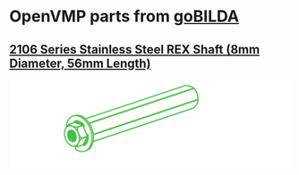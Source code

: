 # OpenVMP parts from [goBILDA](https://www.gobilda.com/)
## [2106 Series Stainless Steel REX Shaft (8mm Diameter, 56mm Length)](https://www.gobilda.com/2106-series-stainless-steel-rex-shaft-8mm-diameter-56mm-length/)

[<img alt='2106 Series Stainless Steel REX Shaft (8mm Diameter, 56mm Length)' src='https://github.com/openvmp/openvmp-models/blob/main/generated_files/parts/gobilda/motion-shaft-8mmREX-56mm.png'/>](https://github.com/openvmp/openvmp-models/blob/main/generated_files/parts/gobilda/motion-shaft-8mmREX-56mm.stl)


